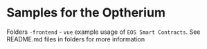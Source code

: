 # Samples for the Optherium

Folders `-frontend` - `vue` example usage of `EOS Smart Contracts`. See README.md files in folders for more information

